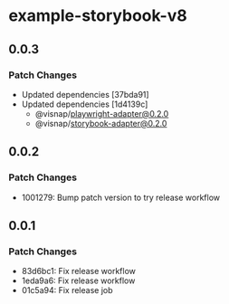 # example-storybook-v8

## 0.0.3

### Patch Changes

- Updated dependencies [37bda91]
- Updated dependencies [1d4139c]
  - @visnap/playwright-adapter@0.2.0
  - @visnap/storybook-adapter@0.2.0

## 0.0.2

### Patch Changes

- 1001279: Bump patch version to try release workflow

## 0.0.1

### Patch Changes

- 83d6bc1: Fix release workflow
- 1eda9a6: Fix release workflow
- 01c5a94: Fix release job
